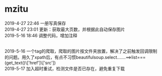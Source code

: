 # mzitu
2019-4-27 22:46  一册写真保存<br>
2019-4-27 23:01  更新：获取最大页数，并根据此自动保存图片
<br>
2019-5-16 18:46  调整代码，增加注释

<br>
2019-5-16 一个tag的爬取，爬取的图片按文件夹放置，解决了之前触发回调限制的问题。用久了xpath后，有点不习惯beautifulsoup.select.......==>list===(get_text()\['href']\['src'])
<br>
2019-5-17 加入超时重试，检测文件是否已存在，避免重复下载
